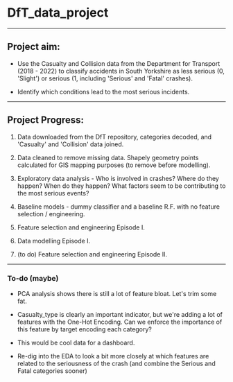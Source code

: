 # DfT_data_project

---

## Project aim:

- Use the Casualty and Collision data from the Department for Transport (2018 - 2022) to classify accidents in South Yorkshire as less serious (0, 'Slight') or serious (1, including 'Serious' and 'Fatal' crashes).

- Identify which conditions lead to the most serious incidents.

---

## Project Progress:

1. Data downloaded from the DfT repository, categories decoded, and 'Casualty' and 'Collision' data joined.

2. Data cleaned to remove missing data. Shapely geometry points calculated for GIS mapping purposes (to remove before modelling).

3. Exploratory data analysis - Who is involved in crashes? Where do they happen? When do they happen? What factors seem to be contributing to the most serious events?

4. Baseline models - dummy classifier and a baseline R.F. with no feature selection / engineering.

5. Feature selection and engineering Episode I.

6. Data modelling Episode I.

7. (to do) Feature selection and engineering Episode II.

---

### To-do (maybe)

- PCA analysis shows there is still a lot of feature bloat. Let's trim some fat.

- Casualty_type is clearly an important indicator, but we're adding a lot of features with the One-Hot Encoding. Can we enforce the importance of this feature by target encoding each category?

- This would be cool data for a dashboard.

- Re-dig into the EDA to look a bit more closely at which features are related to the seriousness of the crash (and combine the Serious and Fatal categories sooner)
